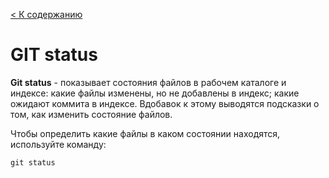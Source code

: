 [< К содержанию](./Readme.md)

# GIT status

**Git status** - показывает состояния файлов в рабочем каталоге и индексе: какие файлы изменены, но не добавлены в индекс; какие ожидают коммита в индексе. Вдобавок к этому выводятся подсказки о том, как изменить состояние файлов.

Чтобы определить какие файлы в каком состоянии находятся, используйте команду: 

`git status`